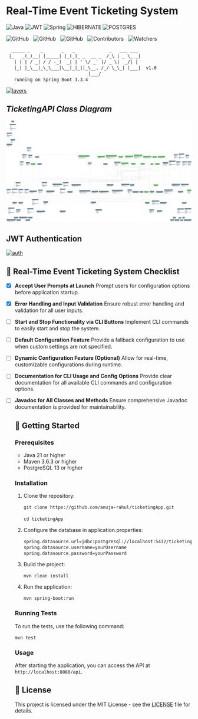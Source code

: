 # Real-Time Event Ticketing System

![Java](https://img.shields.io/badge/java-000?style=for-the-badge&logo=openjdk&logoColor=f89820)
![JWT](https://img.shields.io/badge/-JWT-000?style=for-the-badge&logo=json-web-tokens)
![Spring](https://img.shields.io/badge/spring-000?style=for-the-badge&logo=spring&logoColor=green)
![HIBERNATE](https://img.shields.io/badge/Hibernate-000?style=for-the-badge&logo=hibernate&logoColor=white)
![POSTGRES](https://img.shields.io/badge/-postgresql-000?style=for-the-badge&logo=postgresql)

![GitHub](https://img.shields.io/github/forks/anuja-rahul/ticketingApp?style&logo=github)
&nbsp;
![GitHub](https://img.shields.io/github/license/anuja-rahul/ticketingApp?style&logo=github)
&nbsp;
![GitHub](https://img.shields.io/github/stars/anuja-rahul/ticketingApp?style&logo=github)
&nbsp;
![Contributors](https://img.shields.io/github/contributors/anuja-rahul/ticketingApp?style&logo=github)
&nbsp;
![Watchers](https://img.shields.io/github/watchers/anuja-rahul/ticketingApp?style&logo=github)
&nbsp;

```shell
  _____ _    _       _   _             _   ___ ___
 |_   _(_)__| |_____| |_(_)_ _  __ _  /_\ | _ \_ _|
   | | | / _| / / -_)  _| | ' \/ _` |/ _ \|  _/| |
   |_| |_\__|_\_\___|\__|_|_||_\__, /_/ \_\_| |___|  v1.0
                               |___/
   running on Spring Boot 3.3.4
```

[![layers](https://mermaid.ink/img/pako:eNpVUsGO2yAU_BXr7dVxsLGxzVa9NNtTq0q7PVW-vBgco8XGArzdNMq_F5Ooq554M8O8xwAX6I2QwOFkcRmTb8-P3ZwkX62Z_dMskk-73efk8PNHZMN6I74E1RqtpY38B7zJL9K-qV5G7V7fhGe5GKe8seeofcD7HPR4RLcZN7nX6NxBDomQA67aJ4PSmj8QQlIX5r1K_kApvde730r4kZfL-yOkMEk7oRIh1mXr1IEf5SQ74KEUaF876OZr2IerNy_nuQfu7SpTWBeBXh4UhtuY_iefxHZS4ANqF0htUMgAL-DPS7w_5Xzo2Jt5UKeNX60O9Oj94vh-v8nZSflxPWa9mfZOiRGtH99atmcFa7CgktUUK0pFf8zbZijKfBA1yQuE6zWFBeet6zvwhmSkKvKGVoxWtGyqFM7Ac5LlJWN5WbZ0o1nw_DEmpCBZW7O8aauKVbRmpA4GGdN8vz19_AEpWLOexn8Bw7xf0R7x9S-eDK5R?type=png)](https://mermaid.live/edit#pako:eNpVUsGO2yAU_BXr7dVxsLGxzVa9NNtTq0q7PVW-vBgco8XGArzdNMq_F5Ooq554M8O8xwAX6I2QwOFkcRmTb8-P3ZwkX62Z_dMskk-73efk8PNHZMN6I74E1RqtpY38B7zJL9K-qV5G7V7fhGe5GKe8seeofcD7HPR4RLcZN7nX6NxBDomQA67aJ4PSmj8QQlIX5r1K_kApvde730r4kZfL-yOkMEk7oRIh1mXr1IEf5SQ74KEUaF876OZr2IerNy_nuQfu7SpTWBeBXh4UhtuY_iefxHZS4ANqF0htUMgAL-DPS7w_5Xzo2Jt5UKeNX60O9Oj94vh-v8nZSflxPWa9mfZOiRGtH99atmcFa7CgktUUK0pFf8zbZijKfBA1yQuE6zWFBeet6zvwhmSkKvKGVoxWtGyqFM7Ac5LlJWN5WbZ0o1nw_DEmpCBZW7O8aauKVbRmpA4GGdN8vz19_AEpWLOexn8Bw7xf0R7x9S-eDK5R)

## *TicketingAPI Class Diagram*

[//]: # ([![]&#40;https://mermaid.ink/img/pako:eNrtHV2TGzXyr0yZl9nDSUGKUGGLgsp-BJYjJJU1UHUsDxNb653LeMY3M16yR-E_dD_h3vhlp2-ppZZGY3uXo4qXZEdqtVqtVqvVarV_ncybBZkcT-ZV0XVnZbFsi9VVvShbMu_Lps5OZlc1r8ueL1Zlnf16VWfZh-Ijr5p6Oc0u-7b0_z_KbEjx9UjWZWuK8JemXYhChiYrFwCiLlYEFJBVUVYCZd-IMopV_MGKP8jmRX3-r01R5a_e_pNSf5S9bZqKFLVodFN0N6d0rLRRWfeijDDwDoN3ycAIt-l2qPwNMO1s9grwjX6ns44BO9zTrAjw02OhRehYRuzE7YNy72WxXpMWMFAU5YpPq2I9a4ScKZYdCUCr_vuOtGd9Y0HwktkrF4cGOtIT4JL0hqybruyb9o6R9fnnF3VP2utiTr74QmC7LuvFyd05G06u5vTVmi2ootpyFFvJ-Pdl13cuqGYl7PaStLflnAT6nLek6InLhttGzfuS9LzY7Sw0SNnbxWpdAeZb5bnDDTUhhyRlvT5t6utyqWlQBTmbP7_vDZtV0lO0naQ0l1MNCgWwEsjzmqlBJlGvYYkAKzb9Dan7cl6wKXzdNrelgH6OVmCNXhZ1saRtYAsxkk3LP1x0sonNDLdx3zZVZS2OQL3Tq2TBNPuB1Ium1Z-nm65vVsQU2PM9dVmjGN6SJZVh2skb-ccbqk1IRzXCG9Ktm7oj57Tn_m4LiVCVW49bJHchR-IL8EviwZklK7VOwWsxPb2NKmFr2wor2V32LlQtf5i93ZQVJptyBCeiGlG6mJaOM1LiEvzcRmE0Wwlc7wMkmgU6ognnQGj8Qd4FhyqkKiQ0ojYf2MfxRs6u3jfvSA1K6OKFNhDTbWpPjU216ABwJSAuh5RJbyAY2XBsA1wfkDAApEWMdx-UF4Q1irwxbRj5Y-BDQilAx0qlZQj48qV2Pbg9eup7mn3zS280PbbzDGv42HCYDcRo8K2aVH0fwq65clJ05PuebuqKE7pAS8OiZFvy83pxSqjioZI6ZeLqyex1066KvieLWbkiJ3cvy3rTk87q6rQqbTvkkSnQ69iAlHXXF_VcLt6-eEcu6vWm7zQrZO-PstuiKheUBbLe0AeYRc2pxYu2WdEecmNHYa1BQ6Rrjt3oJ8UFjHR_6D-2ZW-MDadYc_wX9ilZQ2GEjXF-SydSFNqGIBuY5iIGDMnwqi1avDrNTPOPmin6J11tfVHNyvk70nemdFW8F2WnxbqYUyvDVM2ldfSGUOYRyvo3lPMWPt7sDaHM74iqktyYNd90TZ27I2dTKivwsdOZifYcJhkdYohOw2LZkWar_I6eVqdK5JQA6FajD_3-wdacYWUn2W25Dm1AQ1vW6FNu0jnWISzlXKs45Fvwfk1uq2nHQlccp-cpzXS1tB1jWdXT0-2rTb9FiLG8FFZR7s7qkPPCEYdE707cdk6a_R39Qnv6gPaYfTEVHs95aYDFgZUm2zjrDfX_eKz0uT3EsYApuaeDbQ9GQg8RLIVOIr1KLGk-0i0QQOYMUn8f2WsAh2WzgIDzCoTw_fxICgu2mFNcRTgzgJdG1bg0nDardUX64m1FXmz6TUt8_eJgeN2WDd0K73BrcLNeWAR5sIKm0CBtDxVSlfvchn6qIT4kEfeADPP4ILZ4lwWi1Duaclvo22ZeVGd0VMzcdT5d5SLxKOUCYCVvFs97rFKwV1eqVcwsnO-0bjI2SXfSbJY3EFiZPucD3v_R6icyjNgocHLRoQWGEJi9sCng1uewwnHmWfajrnFPgsaiUHNdLBZRsQmaEwLakuFHTIZn0sa0zFX36COcwJUyT9314nT3LT124n3KhbOg9qxZo2lj-IEu3G1wQhBzSFfk-BphNchyc29v7kf-D-rJuS8px00euy7EWlG5ozILszPI_x00WUSlPIjz9_9Op12c4TN9cZbjjlIPbHj6MCp3WCMxf-YeHMAtU7sOt0-lAvPUy5GDI9jUsUVF4RG6qILEvyFzesoJ6kFdrSeTmez4VBrYuDLkRr_ttjDy-DBLCJ3yIFVBxg2Y9erW92KRuyLvUM4OADOv55O7U1v89K7JOlqqcwze9Ku22awJO1SwIdLBI1urnq2tfQpBifUOI6LKN2dFOU44VQNN26OkhPfn-AkHswc6hH7fLpdWwbhpEroWXbUXZ9IICB8BPCPKPXMEEXsKYpe-IrOkFTHCOVSVoPi64dPQoIEHj2oR_Zg68rhYYWdKDyAPLftpdv6ezDf0zxSX3UGYfnD-HGwVHXxtpC_Le5HEh1qaWkDPyHWxqZATolehjYmbol5URChndhfmnHy-lEO5IVXVYNeNZ2TVYP3ZpcAxjcfiCPyB45cotgd6_n5OOMlfc_J1v265HOYHcpgvSX_TLJ63y82K7dpN_wO7FsvxYo1rmn3d9-uvSbEgbSc-Lvui33TMUJhmP5K3obgTYWJsv7RZrdHm-i-vHevivG2bFgtV-apq3hbVadN28GbLLddTTLfo7kVZiZu3U_1hofyaSrK0QVgD-Znrk4Aw2KDZpoA8b0-20Lddxhy6LCrSuYVMFLqHO6r6FGK0-ES7bIoabTa4O4uav25Fbl83dly2gO27Il1XLNXhkakduSSo3qpJW1Qcm2xDTwtbeGjaZkTXf5g11_CGF4Gfgk6OfIIxTAGwAXoHyEU4AJikmX1BFc2yqGjPzaadm1WmeB6qz825UuOi6goGFIgFo1AFqj0tB8MIlSZaNAKcSw21h3OuTyhMxewCrkekjlFlgpfTTLQ7vSlYwKnj6DZ9W1SaqEa1HfZtMWe-tNOqKFcmyEB8ShHsZiws5vz9umzJAnfCi1lkt9UsgMYaq716H6n-OKoCMPtM33rL7oQiVnIAMEZ6tmVH6lqnMVAmghxWD7d2BIhzRNPzYlPzGPetYNQ0m9FFMRPySag91f-d3GVduawvavqXNS3fNsslxfC8W1Pa1MyAQj05VbMU-5AwCBm3vmnK-nXDl5Yz3QKSIWJ6XJSpa4BZ0b3b_rBVvdnFItDhtKgqZlRQIB2Q4ptl2-ya_2UU01pikmEJGztMwQOIo9QD8TwH5vwf3X18N0F8_9HqHd2U_iT7jxNUZVgGinPDI1geuoW3PWvhiMKRTwl2vBo2kYoO9SBG7h5eaIRCXJ3oQ5wqFXaI1-oJAaGDsfER54YjDOlFvcaAQShiDFDFIDoww8GHantVAUbeNhwEwPZhBUwt8hfNpl4EsXkAKDY6emGwkZoa-mJHUl4gVqnn6bao6HDZ-GnpTz9bha-uDf-gYPC1qujiH7YCw_yeAgjEvgjXumUrY0pNCuYtv8S7l0c547QXpNklDzLI-Pnlp88kwB7fsW-GjXFnVAB8yp2vGWx0XIN-XHbVqVX6yR1DbYZuuWMNWmoEsL0UnvFgaR6wRKeB1yaKtZ3EYhmU0goV5Ue6HwvCnCXBU5RLvgDlwRKpsYdUrjZVwSM-HXeBX5OrIscZ1sniV2u5gLvcidv0dJKDKRTockPm77in-5w5jUg9J4Fw5MVCubfAMcoy0_SE2-HltuQJF5zwq7u7sEHBSeLWapwixROXEwDICWDBqHq7uXNHBo53FmUcmQgjQFFR41CynSljlz-hqbFdqUhVPvQIifEqIcghEBXhRb0HnkLZ51n3oDxmehMFKWHikgQgPiXDIpsojMnr6EDSZmSpL9p-szYqqDHqxa_KmQfP0S3sRPN8va7khCt_YOeLrWkb0yZyZ2AHFZ8X_vHoRHAH-I4tFHmIO6wr7ZmCnaV2A5rnPu9TyOCAIUQIHebqMGv5n5fv2B0C3cOadtYsitAp0r6oZBEK0gsu7ZDXdHRserpAa75cTdfb7MamONoqdPO51Tf8M5cETGKAkoPFuaez7Iui8BWS55eculZJyO1-oOm9bykctxj2WHd_ySn9RuwzWGwrT_g4DJcyZfw6_YauewKc07iAnHTRQEBr9IF7vhQsQY66nINBPFYRjN2JnH1klQWMcwMxGXBAt9tc9qDOopYPjAMZx5pk85HxtVnDnZGuP69v1VDlZ25vpYLCn372ts_ZjXzM5UiZW56Ho1GnEpjLknddzoJFebWc3JM78fmd8b8EQz35hAtweJmL4M13wHG6aVuq3kWtuEYchcbhIgyTtMv0XIBCJwLSlaLA2zeOoUsId2RNinlf3hLQxntmwuDKRWVD7eDFGP-yy3MFDgY7OuPHR-iPx5kmJqdwklhJaDakN8D_A04pR6EmS0Jg3FdVI-dSNXPmyZvNPybLTnC80SkNjCnAImQSoTvGLTceRGHIydAeWmwg2T2MqpBGiwp0SwNnisgedI4Dw_j5mTWw4QbCRhlFvl0-PIALw_84NcgUGB-iXYavJX_B-B7FOhCWDSTnQdMiDGsnhC3Q9nDLoQGitwSL-Udgo_CAubKxIew5RglKerL2LR1RJ3dDuk-DHfp1sSQ6ssbaDBnybQBFntgI6YrZ0VgTZGjxwz9ugdytyVAsWcBkkFZCaJ34yJ63bXHHMUq9tt3GDgyw26xwaB_RdO4bNzH-2UdhtDIw5ml2-HKhwKeo_MZNy78mVhw6WEjDem050PTU4tWWSir90wL3awq_HXAF0MVbdjegSLs_tYOPDsbqiJ0oyHvf-4wfmDTVqeeuKLibuacEj7nQxBK81M7Q8DD3e2jXeHIIMBjNTnZaU8zj2VwUa_hHPBEAu0yNv8eywg_4Ra4XnzCQ2DBq6oKshyYEgRFu3YvvkzRi9LuSaLAC4EDU4A2_jedrnx6zRWDTV21Rs1ab_oaH8Gx52h32ZwnvdU2GJjDxTiCEVaTFoFzkwuXgsNWJi_BqYTCEV-1FQHgQPOyBsQyp09zKHeHzIFVMBKsYDoRgUL6HA5a691kxd4d1tWXtRiBpkuM9kFksgeeM7l48zijqcbAagpaC2oS2jmdMltk8CGUGsTUG8gQskKYiMe3rPdvq3urSNEJOgE3GlAwoSPTdvdU6GL2V9DrV6NZYCpZ9GJjsvxnloYlqNzyAi_EMHpVMCTwkWdxlfx5Z7HbwJb_iC-RuHczfwTpxl9TgGYRrMAejPQRDGAZ5YkfDOGqBWZIyXhEjyTbrneJAJtYkMhIHlUSt0GWKSHm1nJJoWYKOUkzxjEU7rpzdHijvm2ZZDN_f2NzyHETeiVprD9AFOeRrWrrrsfsBOhEPY1QflO1INjs_lR3OvlCCOwyD7f4PJLkD7B7IeBecDSy7BX4gwvPlHSS7S9p1AfLI2wp7Dyfd8_akYK69SGq-SBY-b_JCKxMFyffJA7Mksk1SQhavJ-tKVlzu-3KIRgW5iVkwvL7RagF0O9MpA7EgcViDi3oMneLl7NDwQ08LY8LgKVxYt7-qsE30VG3hq4OUjJmeXhjKkJOmLQ57ov_TaQsuqzERuYA_3BEThIs6j6VxdLKu_LEJOsChzBsMPB0EquFRwWdI3-RIOluMcTE0OdYAQaNxsDyxPIvv5fyGyhGaVTektMws42SGOZaanFDNhH_A8VC6P3rhNfUOT1TZw51I5QrRneAafrtFk6DwOwG5uvJ4vhR5Dw9AhFbHCHec0KE9OJqtZHi3AFG9HjhGF_JeL7xp2SG5Q_JqS9aoTmQ6CEsBwrC_UcgSJSlkNSRmg4jZD17A8w7BiJFO2DHXpztB0uzjegwmHp2KxFM_iJCM5uoua-igkniPIpYu5IdWCfciq9hOHN5-c-1DUDuYB2K25SPjcUB--cnCpH_6yaHt3n1-ohvfwB_0-wkwF68zXPCmwhquDti3Zo_HPusZ60IU-XrEVx7onfoDEvwjeQsdKLogtxOc0kZMzigdXc4-xDtYRrTeva9q_YNt2aNHX2T6mkNWSNnNHj-mdeIH8Y6z3_8jhvH7f4NQDMUQoOoKgbPn4mry8dUk-xuj7mpSOL9GxqrcXyhDcFiUKcELQoWf6zqE6h_qAhS2kDjHsU6bhX7SKs69UCufO2qAmjXWiJOwdDYC9GdYBkdhp9jfZSBzJ6s3q3IzfQ8SEcylkkiRwGK8vrsM5BYoO1YB1Z-LR-VEEIsx-itUflOZngdvC39gyG2s6NmDc3pI9vj_aRK6sFIrv0ucguRFOEzC0II0PwUjZRf72RXYK_JzFjuI7xCWGO_sBeYqbudXAuCKDIwEhfWFPg4u7oTxFkGNPvd_GsBmF5wqBBmkwefQ7go-mK8cdmmyZ-_R_OIstTXKPJgh1OYfrEnFmyJ6gXHtzV1AyKbzJMNfwEmYbkMeCqOUkUoXOyr48ucIYuOLtIsuGz9H5x6KJhGZl9PXl6cI_8NrMy6Kfjs3E1Qqh8bJoZP5MXkZOO0O1-nQfhVK65ZMuZt_SewfgZRAV7WTwsPthtEiKZA94dTVSN4MaHY6CS5YlZv0wmBBrHvUkIJ8x1pDC5oiuUywf8NkhDfPwc7TVvNw16EdKbWltxklU56-D4VpccUzdQxpsuLtLjaxdkBSrKvQmWCohXdpNZLNu-5hiYhjxxQsLwVcvlY2Cb50rW_e_PAbj4tUsFplgXV4GyPgxsuIyir9PKmhLk36v3in4zaJKMmdk6-Js9wpCxEwYmpS7K8ogtvILRsqtR7qbpfd2W04nvPBbocFvdt1a7df3w9LFoQUmduSoHz97sEFHpXAZt4L-OTp8VqOm594x733wI1V-s_ehvCkyL73pBYqNsyVwJUaVmFjg5Nhv5HHOBFowZ9rh-B9tZDUTXCh9y4nINORMQ6gcliPvshMGRCccv68By5K9gqFffPnKBLC-FSMIew8hkgWdqfdOFGPdTqkTmJt46ZPrOWwrWAFp1uefkyu3HDr8bzZa-fCu4esMLae62eLhS0mC0cMyThuJJMzJDbJiHY1R9EQP8HdgJ2MtAECNuSwHdna32-jUQdwnvyksTujGj3lYXMxarSk49nPnEsY-qDYJFwhIoDypUQiXAjlvjM1wFaUlwgDQ1wzrJpMJ_TItCrKxeR4wu-I2a5KVuRqckz_rEr2a16Tq_o3Clhs-ubyrp5Pjvt2Q6Z0P9wsbybH10XV0S8RM3JWFsu2WCmQdVH_o2lWGogsGIEvmwWh3bG0kxMOMzn-dfJ-cvzk6cePnzz7-Nmnn3307NNnz54-ezqd3E2OP3n6-LMnTz5-8sknTz_69Mlnz578Np38m2P96PHT3_4HfqnM8Q?type=png&#41;]&#40;https://mermaid.live/edit#pako:eNrtHV2TGzXyr0yZl9nDSUGKUGGLgsp-BJYjJJU1UHUsDxNb653LeMY3M16yR-E_dD_h3vhlp2-ppZZGY3uXo4qXZEdqtVqtVqvVarV_ncybBZkcT-ZV0XVnZbFsi9VVvShbMu_Lps5OZlc1r8ueL1Zlnf16VWfZh-Ijr5p6Oc0u-7b0_z_KbEjx9UjWZWuK8JemXYhChiYrFwCiLlYEFJBVUVYCZd-IMopV_MGKP8jmRX3-r01R5a_e_pNSf5S9bZqKFLVodFN0N6d0rLRRWfeijDDwDoN3ycAIt-l2qPwNMO1s9grwjX6ns44BO9zTrAjw02OhRehYRuzE7YNy72WxXpMWMFAU5YpPq2I9a4ScKZYdCUCr_vuOtGd9Y0HwktkrF4cGOtIT4JL0hqybruyb9o6R9fnnF3VP2utiTr74QmC7LuvFyd05G06u5vTVmi2ootpyFFvJ-Pdl13cuqGYl7PaStLflnAT6nLek6InLhttGzfuS9LzY7Sw0SNnbxWpdAeZb5bnDDTUhhyRlvT5t6utyqWlQBTmbP7_vDZtV0lO0naQ0l1MNCgWwEsjzmqlBJlGvYYkAKzb9Dan7cl6wKXzdNrelgH6OVmCNXhZ1saRtYAsxkk3LP1x0sonNDLdx3zZVZS2OQL3Tq2TBNPuB1Ium1Z-nm65vVsQU2PM9dVmjGN6SJZVh2skb-ccbqk1IRzXCG9Ktm7oj57Tn_m4LiVCVW49bJHchR-IL8EviwZklK7VOwWsxPb2NKmFr2wor2V32LlQtf5i93ZQVJptyBCeiGlG6mJaOM1LiEvzcRmE0Wwlc7wMkmgU6ognnQGj8Qd4FhyqkKiQ0ojYf2MfxRs6u3jfvSA1K6OKFNhDTbWpPjU216ABwJSAuh5RJbyAY2XBsA1wfkDAApEWMdx-UF4Q1irwxbRj5Y-BDQilAx0qlZQj48qV2Pbg9eup7mn3zS280PbbzDGv42HCYDcRo8K2aVH0fwq65clJ05PuebuqKE7pAS8OiZFvy83pxSqjioZI6ZeLqyex1066KvieLWbkiJ3cvy3rTk87q6rQqbTvkkSnQ69iAlHXXF_VcLt6-eEcu6vWm7zQrZO-PstuiKheUBbLe0AeYRc2pxYu2WdEecmNHYa1BQ6Rrjt3oJ8UFjHR_6D-2ZW-MDadYc_wX9ilZQ2GEjXF-SydSFNqGIBuY5iIGDMnwqi1avDrNTPOPmin6J11tfVHNyvk70nemdFW8F2WnxbqYUyvDVM2ldfSGUOYRyvo3lPMWPt7sDaHM74iqktyYNd90TZ27I2dTKivwsdOZifYcJhkdYohOw2LZkWar_I6eVqdK5JQA6FajD_3-wdacYWUn2W25Dm1AQ1vW6FNu0jnWISzlXKs45Fvwfk1uq2nHQlccp-cpzXS1tB1jWdXT0-2rTb9FiLG8FFZR7s7qkPPCEYdE707cdk6a_R39Qnv6gPaYfTEVHs95aYDFgZUm2zjrDfX_eKz0uT3EsYApuaeDbQ9GQg8RLIVOIr1KLGk-0i0QQOYMUn8f2WsAh2WzgIDzCoTw_fxICgu2mFNcRTgzgJdG1bg0nDardUX64m1FXmz6TUt8_eJgeN2WDd0K73BrcLNeWAR5sIKm0CBtDxVSlfvchn6qIT4kEfeADPP4ILZ4lwWi1Duaclvo22ZeVGd0VMzcdT5d5SLxKOUCYCVvFs97rFKwV1eqVcwsnO-0bjI2SXfSbJY3EFiZPucD3v_R6icyjNgocHLRoQWGEJi9sCng1uewwnHmWfajrnFPgsaiUHNdLBZRsQmaEwLakuFHTIZn0sa0zFX36COcwJUyT9314nT3LT124n3KhbOg9qxZo2lj-IEu3G1wQhBzSFfk-BphNchyc29v7kf-D-rJuS8px00euy7EWlG5ozILszPI_x00WUSlPIjz9_9Op12c4TN9cZbjjlIPbHj6MCp3WCMxf-YeHMAtU7sOt0-lAvPUy5GDI9jUsUVF4RG6qILEvyFzesoJ6kFdrSeTmez4VBrYuDLkRr_ttjDy-DBLCJ3yIFVBxg2Y9erW92KRuyLvUM4OADOv55O7U1v89K7JOlqqcwze9Ku22awJO1SwIdLBI1urnq2tfQpBifUOI6LKN2dFOU44VQNN26OkhPfn-AkHswc6hH7fLpdWwbhpEroWXbUXZ9IICB8BPCPKPXMEEXsKYpe-IrOkFTHCOVSVoPi64dPQoIEHj2oR_Zg68rhYYWdKDyAPLftpdv6ezDf0zxSX3UGYfnD-HGwVHXxtpC_Le5HEh1qaWkDPyHWxqZATolehjYmbol5URChndhfmnHy-lEO5IVXVYNeNZ2TVYP3ZpcAxjcfiCPyB45cotgd6_n5OOMlfc_J1v265HOYHcpgvSX_TLJ63y82K7dpN_wO7FsvxYo1rmn3d9-uvSbEgbSc-Lvui33TMUJhmP5K3obgTYWJsv7RZrdHm-i-vHevivG2bFgtV-apq3hbVadN28GbLLddTTLfo7kVZiZu3U_1hofyaSrK0QVgD-Znrk4Aw2KDZpoA8b0-20Lddxhy6LCrSuYVMFLqHO6r6FGK0-ES7bIoabTa4O4uav25Fbl83dly2gO27Il1XLNXhkakduSSo3qpJW1Qcm2xDTwtbeGjaZkTXf5g11_CGF4Gfgk6OfIIxTAGwAXoHyEU4AJikmX1BFc2yqGjPzaadm1WmeB6qz825UuOi6goGFIgFo1AFqj0tB8MIlSZaNAKcSw21h3OuTyhMxewCrkekjlFlgpfTTLQ7vSlYwKnj6DZ9W1SaqEa1HfZtMWe-tNOqKFcmyEB8ShHsZiws5vz9umzJAnfCi1lkt9UsgMYaq716H6n-OKoCMPtM33rL7oQiVnIAMEZ6tmVH6lqnMVAmghxWD7d2BIhzRNPzYlPzGPetYNQ0m9FFMRPySag91f-d3GVduawvavqXNS3fNsslxfC8W1Pa1MyAQj05VbMU-5AwCBm3vmnK-nXDl5Yz3QKSIWJ6XJSpa4BZ0b3b_rBVvdnFItDhtKgqZlRQIB2Q4ptl2-ya_2UU01pikmEJGztMwQOIo9QD8TwH5vwf3X18N0F8_9HqHd2U_iT7jxNUZVgGinPDI1geuoW3PWvhiMKRTwl2vBo2kYoO9SBG7h5eaIRCXJ3oQ5wqFXaI1-oJAaGDsfER54YjDOlFvcaAQShiDFDFIDoww8GHantVAUbeNhwEwPZhBUwt8hfNpl4EsXkAKDY6emGwkZoa-mJHUl4gVqnn6bao6HDZ-GnpTz9bha-uDf-gYPC1qujiH7YCw_yeAgjEvgjXumUrY0pNCuYtv8S7l0c547QXpNklDzLI-Pnlp88kwB7fsW-GjXFnVAB8yp2vGWx0XIN-XHbVqVX6yR1DbYZuuWMNWmoEsL0UnvFgaR6wRKeB1yaKtZ3EYhmU0goV5Ue6HwvCnCXBU5RLvgDlwRKpsYdUrjZVwSM-HXeBX5OrIscZ1sniV2u5gLvcidv0dJKDKRTockPm77in-5w5jUg9J4Fw5MVCubfAMcoy0_SE2-HltuQJF5zwq7u7sEHBSeLWapwixROXEwDICWDBqHq7uXNHBo53FmUcmQgjQFFR41CynSljlz-hqbFdqUhVPvQIifEqIcghEBXhRb0HnkLZ51n3oDxmehMFKWHikgQgPiXDIpsojMnr6EDSZmSpL9p-szYqqDHqxa_KmQfP0S3sRPN8va7khCt_YOeLrWkb0yZyZ2AHFZ8X_vHoRHAH-I4tFHmIO6wr7ZmCnaV2A5rnPu9TyOCAIUQIHebqMGv5n5fv2B0C3cOadtYsitAp0r6oZBEK0gsu7ZDXdHRserpAa75cTdfb7MamONoqdPO51Tf8M5cETGKAkoPFuaez7Iui8BWS55eculZJyO1-oOm9bykctxj2WHd_ySn9RuwzWGwrT_g4DJcyZfw6_YauewKc07iAnHTRQEBr9IF7vhQsQY66nINBPFYRjN2JnH1klQWMcwMxGXBAt9tc9qDOopYPjAMZx5pk85HxtVnDnZGuP69v1VDlZ25vpYLCn372ts_ZjXzM5UiZW56Ho1GnEpjLknddzoJFebWc3JM78fmd8b8EQz35hAtweJmL4M13wHG6aVuq3kWtuEYchcbhIgyTtMv0XIBCJwLSlaLA2zeOoUsId2RNinlf3hLQxntmwuDKRWVD7eDFGP-yy3MFDgY7OuPHR-iPx5kmJqdwklhJaDakN8D_A04pR6EmS0Jg3FdVI-dSNXPmyZvNPybLTnC80SkNjCnAImQSoTvGLTceRGHIydAeWmwg2T2MqpBGiwp0SwNnisgedI4Dw_j5mTWw4QbCRhlFvl0-PIALw_84NcgUGB-iXYavJX_B-B7FOhCWDSTnQdMiDGsnhC3Q9nDLoQGitwSL-Udgo_CAubKxIew5RglKerL2LR1RJ3dDuk-DHfp1sSQ6ssbaDBnybQBFntgI6YrZ0VgTZGjxwz9ugdytyVAsWcBkkFZCaJ34yJ63bXHHMUq9tt3GDgyw26xwaB_RdO4bNzH-2UdhtDIw5ml2-HKhwKeo_MZNy78mVhw6WEjDem050PTU4tWWSir90wL3awq_HXAF0MVbdjegSLs_tYOPDsbqiJ0oyHvf-4wfmDTVqeeuKLibuacEj7nQxBK81M7Q8DD3e2jXeHIIMBjNTnZaU8zj2VwUa_hHPBEAu0yNv8eywg_4Ra4XnzCQ2DBq6oKshyYEgRFu3YvvkzRi9LuSaLAC4EDU4A2_jedrnx6zRWDTV21Rs1ab_oaH8Gx52h32ZwnvdU2GJjDxTiCEVaTFoFzkwuXgsNWJi_BqYTCEV-1FQHgQPOyBsQyp09zKHeHzIFVMBKsYDoRgUL6HA5a691kxd4d1tWXtRiBpkuM9kFksgeeM7l48zijqcbAagpaC2oS2jmdMltk8CGUGsTUG8gQskKYiMe3rPdvq3urSNEJOgE3GlAwoSPTdvdU6GL2V9DrV6NZYCpZ9GJjsvxnloYlqNzyAi_EMHpVMCTwkWdxlfx5Z7HbwJb_iC-RuHczfwTpxl9TgGYRrMAejPQRDGAZ5YkfDOGqBWZIyXhEjyTbrneJAJtYkMhIHlUSt0GWKSHm1nJJoWYKOUkzxjEU7rpzdHijvm2ZZDN_f2NzyHETeiVprD9AFOeRrWrrrsfsBOhEPY1QflO1INjs_lR3OvlCCOwyD7f4PJLkD7B7IeBecDSy7BX4gwvPlHSS7S9p1AfLI2wp7Dyfd8_akYK69SGq-SBY-b_JCKxMFyffJA7Mksk1SQhavJ-tKVlzu-3KIRgW5iVkwvL7RagF0O9MpA7EgcViDi3oMneLl7NDwQ08LY8LgKVxYt7-qsE30VG3hq4OUjJmeXhjKkJOmLQ57ov_TaQsuqzERuYA_3BEThIs6j6VxdLKu_LEJOsChzBsMPB0EquFRwWdI3-RIOluMcTE0OdYAQaNxsDyxPIvv5fyGyhGaVTektMws42SGOZaanFDNhH_A8VC6P3rhNfUOT1TZw51I5QrRneAafrtFk6DwOwG5uvJ4vhR5Dw9AhFbHCHec0KE9OJqtZHi3AFG9HjhGF_JeL7xp2SG5Q_JqS9aoTmQ6CEsBwrC_UcgSJSlkNSRmg4jZD17A8w7BiJFO2DHXpztB0uzjegwmHp2KxFM_iJCM5uoua-igkniPIpYu5IdWCfciq9hOHN5-c-1DUDuYB2K25SPjcUB--cnCpH_6yaHt3n1-ohvfwB_0-wkwF68zXPCmwhquDti3Zo_HPusZ60IU-XrEVx7onfoDEvwjeQsdKLogtxOc0kZMzigdXc4-xDtYRrTeva9q_YNt2aNHX2T6mkNWSNnNHj-mdeIH8Y6z3_8jhvH7f4NQDMUQoOoKgbPn4mry8dUk-xuj7mpSOL9GxqrcXyhDcFiUKcELQoWf6zqE6h_qAhS2kDjHsU6bhX7SKs69UCufO2qAmjXWiJOwdDYC9GdYBkdhp9jfZSBzJ6s3q3IzfQ8SEcylkkiRwGK8vrsM5BYoO1YB1Z-LR-VEEIsx-itUflOZngdvC39gyG2s6NmDc3pI9vj_aRK6sFIrv0ucguRFOEzC0II0PwUjZRf72RXYK_JzFjuI7xCWGO_sBeYqbudXAuCKDIwEhfWFPg4u7oTxFkGNPvd_GsBmF5wqBBmkwefQ7go-mK8cdmmyZ-_R_OIstTXKPJgh1OYfrEnFmyJ6gXHtzV1AyKbzJMNfwEmYbkMeCqOUkUoXOyr48ucIYuOLtIsuGz9H5x6KJhGZl9PXl6cI_8NrMy6Kfjs3E1Qqh8bJoZP5MXkZOO0O1-nQfhVK65ZMuZt_SewfgZRAV7WTwsPthtEiKZA94dTVSN4MaHY6CS5YlZv0wmBBrHvUkIJ8x1pDC5oiuUywf8NkhDfPwc7TVvNw16EdKbWltxklU56-D4VpccUzdQxpsuLtLjaxdkBSrKvQmWCohXdpNZLNu-5hiYhjxxQsLwVcvlY2Cb50rW_e_PAbj4tUsFplgXV4GyPgxsuIyir9PKmhLk36v3in4zaJKMmdk6-Js9wpCxEwYmpS7K8ogtvILRsqtR7qbpfd2W04nvPBbocFvdt1a7df3w9LFoQUmduSoHz97sEFHpXAZt4L-OTp8VqOm594x733wI1V-s_ehvCkyL73pBYqNsyVwJUaVmFjg5Nhv5HHOBFowZ9rh-B9tZDUTXCh9y4nINORMQ6gcliPvshMGRCccv68By5K9gqFffPnKBLC-FSMIew8hkgWdqfdOFGPdTqkTmJt46ZPrOWwrWAFp1uefkyu3HDr8bzZa-fCu4esMLae62eLhS0mC0cMyThuJJMzJDbJiHY1R9EQP8HdgJ2MtAECNuSwHdna32-jUQdwnvyksTujGj3lYXMxarSk49nPnEsY-qDYJFwhIoDypUQiXAjlvjM1wFaUlwgDQ1wzrJpMJ_TItCrKxeR4wu-I2a5KVuRqckz_rEr2a16Tq_o3Clhs-ubyrp5Pjvt2Q6Z0P9wsbybH10XV0S8RM3JWFsu2WCmQdVH_o2lWGogsGIEvmwWh3bG0kxMOMzn-dfJ-cvzk6cePnzz7-Nmnn3307NNnz54-ezqd3E2OP3n6-LMnTz5-8sknTz_69Mlnz578Np38m2P96PHT3_4HfqnM8Q&#41;)
[![ClassDiagram](diagrams/ticketingappGraphUML.svg)](https://github.com/anuja-rahul/ticketingApp/blob/main/diagrams/ticketingappGraphUML.svg)


## JWT Authentication

[![auth](https://mermaid.ink/img/pako:eNqFVFFv2jAQ_iuWnzaNQkJIAD9UmsqqblqlrrBNmngx9kGsBjuzna6s4r_PTgyFJtvygMjdfffdZ3-5Z8wUB0ywgZ8VSAYzQTeabpcSuaek2gomSiotuioESNuOf_q-eF_Z_FoUFnRneg76UTBo574a0DOwVBTmrzVzYJUWdtfOzIQpqWU5aA8uoGO2KyWtVkXRNdiMWrqixlE2uUbfxeXluzNFxE0gObpZLO7QvT8jE3jOqhzsFeoqB_bgi9BCPUDgaH5pYdGtMEbIDVIafZSPtBDc1zb5dnfXvhmPNIOMogS9uVZ6JTgH-baBQWEAfftfq0ZfOG7S1FMLrycNwFDnUe3LIuizory-RRQyL-B2uVdxccrdDTxhDYDTY230eeTpiXbKPDjHEZW1xEPAuwKe7I0q-KGNfw7pLtp5xRgYs5T_4Gv5kaA7asyxLwq8Ly1aCN_mxbMEuSv-RTU_N15t1mNRzRysTNCXCvTuxNpHphCptZ0y3IOttKzznd19fYewALsHUyp5RtSS9Nq7wyhCb8J5HpwruT9Z3MNb0FsquNtHzz61xDaHLSwxcX851Q9LvJR7V0crq-Y7yTCxuoIeruobDrvrPPiBC6s0Jmvqvo8eLpxlwb0-Y7sr_eLbCGNdR6bkWmx8vNKFC-fWloYMBj7d3wibV6s-U9uBETx3WyR_nGaDbJhN6DCBbJzQNEk4W8XTyXo4itd8HMVDivf7HnbLxnd9wmQS9aN0GE-SNEvSZDRJe3iHSRz141GWxaPRNPHhzGF-K-VURP3pOIsn0zTN0mScRWMHgFrNbbOz69Xdw1pVm_wo0PH9qOH1-_4PXujrmQ?type=png)](https://mermaid.live/edit#pako:eNqFVFFv2jAQ_iuWnzaNQkJIAD9UmsqqblqlrrBNmngx9kGsBjuzna6s4r_PTgyFJtvygMjdfffdZ3-5Z8wUB0ywgZ8VSAYzQTeabpcSuaek2gomSiotuioESNuOf_q-eF_Z_FoUFnRneg76UTBo574a0DOwVBTmrzVzYJUWdtfOzIQpqWU5aA8uoGO2KyWtVkXRNdiMWrqixlE2uUbfxeXluzNFxE0gObpZLO7QvT8jE3jOqhzsFeoqB_bgi9BCPUDgaH5pYdGtMEbIDVIafZSPtBDc1zb5dnfXvhmPNIOMogS9uVZ6JTgH-baBQWEAfftfq0ZfOG7S1FMLrycNwFDnUe3LIuizory-RRQyL-B2uVdxccrdDTxhDYDTY230eeTpiXbKPDjHEZW1xEPAuwKe7I0q-KGNfw7pLtp5xRgYs5T_4Gv5kaA7asyxLwq8Ly1aCN_mxbMEuSv-RTU_N15t1mNRzRysTNCXCvTuxNpHphCptZ0y3IOttKzznd19fYewALsHUyp5RtSS9Nq7wyhCb8J5HpwruT9Z3MNb0FsquNtHzz61xDaHLSwxcX851Q9LvJR7V0crq-Y7yTCxuoIeruobDrvrPPiBC6s0Jmvqvo8eLpxlwb0-Y7sr_eLbCGNdR6bkWmx8vNKFC-fWloYMBj7d3wibV6s-U9uBETx3WyR_nGaDbJhN6DCBbJzQNEk4W8XTyXo4itd8HMVDivf7HnbLxnd9wmQS9aN0GE-SNEvSZDRJe3iHSRz141GWxaPRNPHhzGF-K-VURP3pOIsn0zTN0mScRWMHgFrNbbOz69Xdw1pVm_wo0PH9qOH1-_4PXujrmQ)

## 🎫 Real-Time Event Ticketing System Checklist

- [x] **Accept User Prompts at Launch**
  Prompt users for configuration options before application startup.

- [x] **Error Handling and Input Validation**
  Ensure robust error handling and validation for all user inputs.

- [ ] **Start and Stop Functionality via CLI Buttons**
  Implement CLI commands to easily start and stop the system.

- [ ] **Default Configuration Feature**
  Provide a fallback configuration to use when custom settings are not specified.

- [ ] **Dynamic Configuration Feature (Optional)**
  Allow for real-time, customizable configurations during runtime.

- [ ] **Documentation for CLI Usage and Config Options**
  Provide clear documentation for all available CLI commands and configuration options.

- [ ] **Javadoc for All Classes and Methods**
  Ensure comprehensive Javadoc documentation is provided for maintainability.

  ## 🚀 Getting Started

  ### Prerequisites

  - Java 21 or higher
  - Maven 3.6.3 or higher
  - PostgreSQL 13 or higher

  ### Installation

  1. Clone the repository:

      ```shell
      git clone https://github.com/anuja-rahul/ticketingApp.git

      cd ticketingApp
      ```

  2. Configure the database in application.properties:

      ```properties
      spring.datasource.url=jdbc:postgresql://localhost:5432/ticketingapp
      spring.datasource.username=yourUsername
      spring.datasource.password=yourPassword
      ```

  3. Build the project:

      ```shell
      mvn clean install
      ```

  4. Run the application:

      ```shell
      mvn spring-boot:run
      ```

  ### Running Tests

  To run the tests, use the following command:

  ```shell
  mvn test
  ```

  ### Usage

  After starting the application, you can access the API at `http://localhost:8080/api`.

  ## 📄 License

  This project is licensed under the MIT License - see the [LICENSE](LICENSE) file for details.

